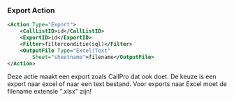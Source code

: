 ### Export Action
```xml
<Action Type="Export">
    <CallListID>id</CallListID>
    <ExportID>id</ExportID>
    <Filter>filterconditie(sql)</Filter>
    <OutputFile Type="Excel|Text"
        Sheet="sheetname">filename</OutputFile>
</Action>
```
Deze actie maakt een export zoals CallPro dat ook doet. De keuze is een export naar excel of naar een text bestand. Voor exports naar Excel moet de filename extensie ".xlsx" zijn!
